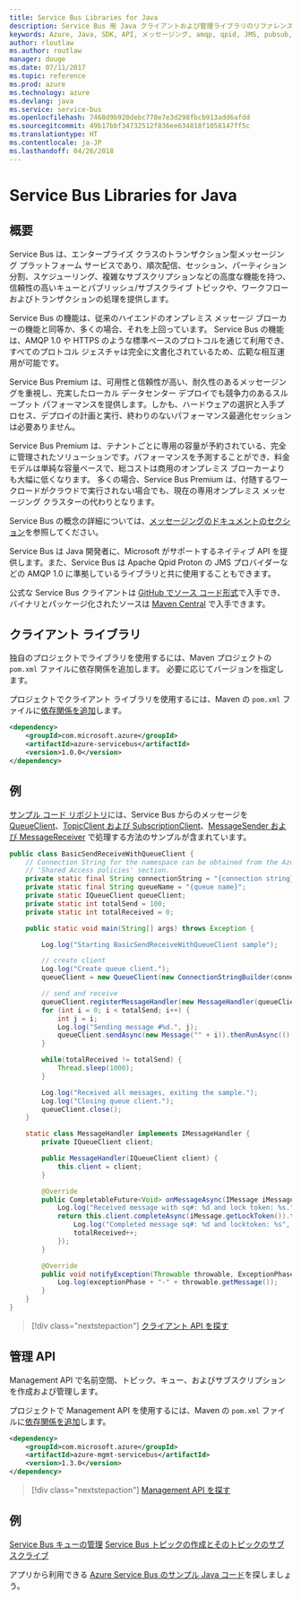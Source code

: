 ```yaml
---
title: Service Bus Libraries for Java
description: Service Bus 用 Java クライアントおよび管理ライブラリのリファレンス ドキュメント
keywords: Azure, Java, SDK, API, メッセージング, amqp, qpid, JMS, pubsub, pub-sub, メッセージ ブローカー
author: rloutlaw
ms.author: routlaw
manager: douge
ms.date: 07/11/2017
ms.topic: reference
ms.prod: azure
ms.technology: azure
ms.devlang: java
ms.service: service-bus
ms.openlocfilehash: 7468d9b920debc778e7e3d298fbcb913add6afdd
ms.sourcegitcommit: 49b17bbf34732512f836ee634818f1058147ff5c
ms.translationtype: HT
ms.contentlocale: ja-JP
ms.lasthandoff: 04/26/2018
---
```

# <a name="service-bus-libraries-for-java"></a>Service Bus Libraries for Java

## <a name="overview"></a>概要

Service Bus は、エンタープライズ クラスのトランザクション型メッセージング プラットフォーム サービスであり、順次配信、セッション、パーティション分割、スケジューリング、複雑なサブスクリプションなどの高度な機能を持つ、信頼性の高いキューとパブリッシュ/サブスクライブ トピックや、ワークフローおよびトランザクションの処理を提供します。

Service Bus の機能は、従来のハイエンドのオンプレミス メッセージ ブローカーの機能と同等か、多くの場合、それを上回っています。 Service Bus の機能は、AMQP 1.0 や HTTPS のような標準ベースのプロトコルを通じて利用でき、すべてのプロトコル ジェスチャは完全に文書化されているため、広範な相互運用が可能です。 

Service Bus Premium は、可用性と信頼性が高い、耐久性のあるメッセージングを重視し、充実したローカル データセンター デプロイでも競争力のあるスループット パフォーマンスを提供します。しかも、ハードウェアの選択と入手プロセス、デプロイの計画と実行、終わりのないパフォーマンス最適化セッションは必要ありません。 

Service Bus Premium は、テナントごとに専用の容量が予約されている、完全に管理されたソリューションです。パフォーマンスを予測することができ、料金モデルは単純な容量ベースで、総コストは商用のオンプレミス ブローカーよりも大幅に低くなります。 多くの場合、Service Bus Premium は、付随するワークロードがクラウドで実行されない場合でも、現在の専用オンプレミス メッセージング クラスターの代わりとなります。 

Service Bus の概念の詳細については、[メッセージングのドキュメントのセクション](https://docs.microsoft.com/azure/service-bus-messaging/)を参照してください。 

Service Bus は Java 開発者に、Microsoft がサポートするネイティブ API を提供します。また、Service Bus は Apache Qpid Proton の JMS プロバイダーなどの AMQP 1.0 に準拠しているライブラリと共に使用することもできます。

公式な Service Bus クライアントは [GitHub でソース コード形式](https://github.com/azure/azure-service-bus-java)で入手でき、バイナリとパッケージ化されたソースは [Maven Central](http://search.maven.org/#search%7Cga%7C1%7Ca%3A%22azure-servicebus%22) で入手できます。 


## <a name="client-library"></a>クライアント ライブラリ


独自のプロジェクトでライブラリを使用するには、Maven プロジェクトの `pom.xml` ファイルに依存関係を追加します。 必要に応じてバージョンを指定します。

プロジェクトでクライアント ライブラリを使用するには、Maven の `pom.xml` ファイルに[依存関係を追加](https://maven.apache.org/guides/getting-started/index.html#How_do_I_use_external_dependencies)します。   

```XML
<dependency>
    <groupId>com.microsoft.azure</groupId>
    <artifactId>azure-servicebus</artifactId>
    <version>1.0.0</version>
</dependency>
```

## <a name="examples"></a>例

[サンプル コード リポジトリ](https://github.com/Azure/azure-service-bus/blob/master/samples/Java/)には、Service Bus からのメッセージを [QueueClient](https://github.com/Azure/azure-service-bus/blob/master/samples/Java/src/com/microsoft/azure/servicebus/samples/BasicSendReceiveWithQueueClient.java)、[TopicClient および SubscriptionClient](https://github.com/Azure/azure-service-bus/blob/master/samples/Java/src/com/microsoft/azure/servicebus/samples/BasicSendReceiveWithTopicSubscriptionClient.java)、[MessageSender および MessageReceiver](https://github.com/Azure/azure-service-bus/blob/master/samples/Java/src/com/microsoft/azure/servicebus/samples/SendReceiveWithMessageSenderReceiver.java) で処理する方法のサンプルが含まれています。


```java
public class BasicSendReceiveWithQueueClient {
    // Connection String for the namespace can be obtained from the Azure portal under the
    // 'Shared Access policies' section.
    private static final String connectionString = "{connection string}";
    private static final String queueName = "{queue name}";
    private static IQueueClient queueClient;
    private static int totalSend = 100;
    private static int totalReceived = 0;

    public static void main(String[] args) throws Exception {

        Log.log("Starting BasicSendReceiveWithQueueClient sample");

        // create client
        Log.log("Create queue client.");
        queueClient = new QueueClient(new ConnectionStringBuilder(connectionString, queueName), ReceiveMode.PeekLock);

        // send and receive
        queueClient.registerMessageHandler(new MessageHandler(queueClient), new MessageHandlerOptions(1, false, Duration.ofMinutes(1)));
        for (int i = 0; i < totalSend; i++) {
            int j = i;
            Log.log("Sending message #%d.", j);
            queueClient.sendAsync(new Message("" + i)).thenRunAsync(() -> { Log.log("Sent message #%d.", j);});
        }

        while(totalReceived != totalSend) {
            Thread.sleep(1000);
        }

        Log.log("Received all messages, exiting the sample.");
        Log.log("Closing queue client.");
        queueClient.close();
    }

    static class MessageHandler implements IMessageHandler {
        private IQueueClient client;

        public MessageHandler(IQueueClient client) {
            this.client = client;
        }

        @Override
        public CompletableFuture<Void> onMessageAsync(IMessage iMessage) {
            Log.log("Received message with sq#: %d and lock token: %s.", iMessage.getSequenceNumber(), iMessage.getLockToken());
            return this.client.completeAsync(iMessage.getLockToken()).thenRunAsync(() -> {
                Log.log("Completed message sq#: %d and locktoken: %s", iMessage.getSequenceNumber(), iMessage.getLockToken());
                totalReceived++;
            });
        }

        @Override
        public void notifyException(Throwable throwable, ExceptionPhase exceptionPhase) {
            Log.log(exceptionPhase + "-" + throwable.getMessage());
        }
    }
}
```

> [!div class="nextstepaction"]
> [クライアント API を探す](/java/api/overview/azure/servicebus/client)

## <a name="management-api"></a>管理 API

Management API で名前空間、トピック、キュー、およびサブスクリプションを作成および管理します。

プロジェクトで Management API を使用するには、Maven の `pom.xml` ファイルに[依存関係を追加](https://maven.apache.org/guides/getting-started/index.html#How_do_I_use_external_dependencies)します。  

```XML
<dependency>
    <groupId>com.microsoft.azure</groupId>
    <artifactId>azure-mgmt-servicebus</artifactId>
    <version>1.3.0</version>
</dependency>
```

> [!div class="nextstepaction"]
> [Management API を探す](/java/api/overview/azure/servicebus/management)


## <a name="examples"></a>例

[Service Bus キューの管理](https://github.com/Azure-Samples/service-bus-java-manage-queue-with-basic-features)
[Service Bus トピックの作成とそのトピックのサブスクライブ](https://github.com/Azure-Samples/service-bus-java-manage-publish-subscribe-with-basic-features)

アプリから利用できる [Azure Service Bus のサンプル Java コード](https://azure.microsoft.com/resources/samples/?platform=java&term=bus)を探しましょう。
